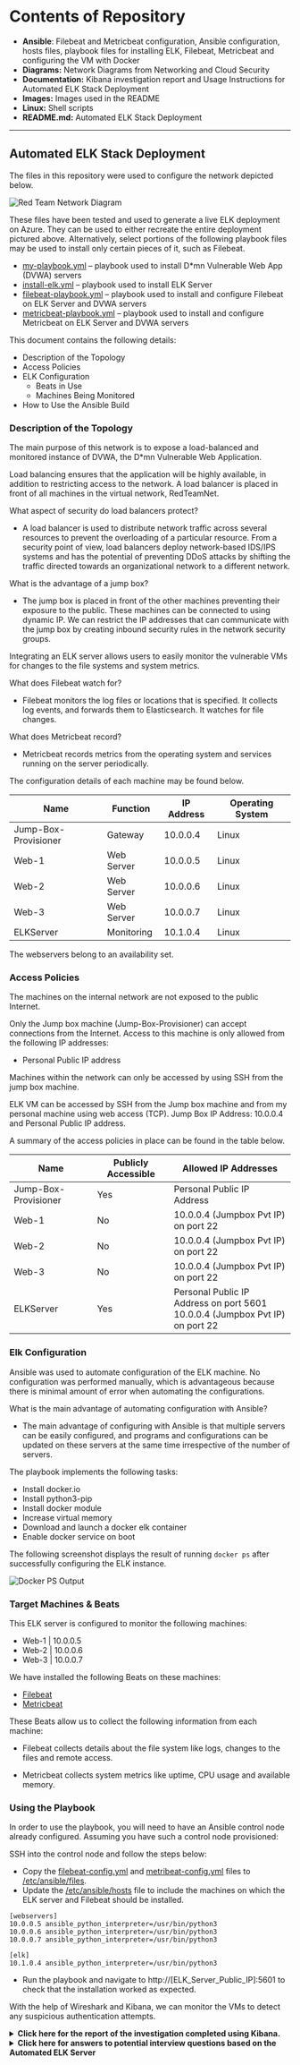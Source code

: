 # Contents of Repository

- **Ansible**: Filebeat and Metricbeat configuration, Ansible configuration, hosts files, playbook files for installing ELK, Filebeat, Metricbeat and configuring the VM with Docker
- **Diagrams:** Network Diagrams from Networking and Cloud Security
- **Documentation:** Kibana investigation report and Usage Instructions for Automated ELK Stack Deployment
- **Images:** Images used in the README
- **Linux:** Shell scripts
- **README.md:** Automated ELK Stack Deployment

---

## Automated ELK Stack Deployment

The files in this repository were used to configure the network depicted below.

![Red Team Network Diagram](Images/Red_Team_Network_Diagram.png)

These files have been tested and used to generate a live ELK deployment on Azure. They can be used to either recreate the entire deployment pictured above. Alternatively, select portions of the following playbook files may be used to install only certain pieces of it, such as Filebeat.

* [my-playbook.yml](Ansible/my-playbook.yml) – playbook used to install D*mn Vulnerable Web App (DVWA) servers
* [install-elk.yml](Ansible/install-elk.yml) – playbook used to install ELK Server
* [filebeat-playbook.yml](Ansible/filebeat-playbook.yml) – playbook used to install and configure Filebeat on ELK Server and DVWA servers
* [metricbeat-playbook.yml](Ansible/metricbeat-playbook.yml) – playbook used to install and configure Metricbeat on ELK Server and DVWA servers

This document contains the following details:
- Description of the Topology
- Access Policies
- ELK Configuration
  - Beats in Use
  - Machines Being Monitored
- How to Use the Ansible Build


### Description of the Topology

The main purpose of this network is to expose a load-balanced and monitored instance of DVWA, the D*mn Vulnerable Web Application.

Load balancing ensures that the application will be highly available, in addition to restricting access to the network. A load balancer is placed in front of all machines in the virtual network, RedTeamNet.

What aspect of security do load balancers protect?

- A load balancer is used to distribute network traffic across several resources to prevent the overloading of a particular resource. From a security point of view, load balancers deploy network-based IDS/IPS systems and has the potential of preventing DDoS attacks by shifting the traffic directed towards an organizational network to a different network.

What is the advantage of a jump box?

- The jump box is placed in front of the other machines preventing their exposure to the public. These machines can be connected to using dynamic IP. We can restrict the IP addresses that can communicate with the jump box by creating inbound security rules in the network security groups.

Integrating an ELK server allows users to easily monitor the vulnerable VMs for changes to the file systems and system metrics.

What does Filebeat watch for?

- Filebeat monitors the log files or locations that is specified. It collects log events, and forwards them to Elasticsearch. It watches for file changes.

What does Metricbeat record?

 - Metricbeat records metrics from the operating system and services running on the server periodically.

The configuration details of each machine may be found below.

| Name                 	| Function   	|  IP Address 	| Operating System 	|
|----------------------	|------------	|-------------	|------------------	|
| Jump-Box-Provisioner 	| Gateway    	| 10.0.0.4    	| Linux            	|
| Web-1                	| Web Server 	| 10.0.0.5    	| Linux            	|
| Web-2                	| Web Server 	| 10.0.0.6    	| Linux            	|
| Web-3                	| Web Server 	| 10.0.0.7    	| Linux            	|
| ELKServer            	| Monitoring  	| 10.1.0.4    	| Linux            	|

The webservers belong to an availability set.

### Access Policies

The machines on the internal network are not exposed to the public Internet. 

Only the Jump box machine (Jump-Box-Provisioner) can accept connections from the Internet. Access to this machine is only allowed from the following IP addresses:

- Personal Public IP address

Machines within the network can only be accessed by using SSH from the jump box machine.

ELK VM can be accessed by SSH from the Jump box machine and from my personal machine using web access (TCP). 
Jump Box IP Address:  10.0.0.4 and Personal Public IP address.

A summary of the access policies in place can be found in the table below.

| Name                 	| Publicly Accessible 	| Allowed IP Addresses                                                            	|
|----------------------	|---------------------	|---------------------------------------------------------------------------------	|
| Jump-Box-Provisioner 	| Yes                 	| Personal Public IP Address                                                      	|
| Web-1                	| No                  	| 10.0.0.4 (Jumpbox Pvt IP) on port 22                                            	|
| Web-2                	| No                  	| 10.0.0.4 (Jumpbox Pvt IP) on port 22                                            	|
| Web-3                	| No                  	| 10.0.0.4 (Jumpbox Pvt IP) on port 22                                            	|
| ELKServer            	| Yes                 	| Personal Public IP Address on port 5601<br>10.0.0.4 (Jumpbox Pvt IP) on port 22 	|

### Elk Configuration

Ansible was used to automate configuration of the ELK machine. No configuration was performed manually, which is advantageous because there is minimal amount of error when automating the configurations.

What is the main advantage of automating configuration with Ansible?

- The main advantage of configuring with Ansible is that multiple servers can be easily configured, and programs and configurations can be updated on these servers at the same time irrespective of the number of servers.

The playbook implements the following tasks:

* Install docker.io
*	Install python3-pip
*	Install docker module
*	Increase virtual memory
*	Download and launch a docker elk container
*	Enable docker service on boot

The following screenshot displays the result of running `docker ps` after successfully configuring the ELK instance.

![Docker PS Output](Images/docker_ps_output.png)

### Target Machines & Beats
This ELK server is configured to monitor the following machines:

*	Web-1 | 10.0.0.5
*	Web-2 | 10.0.0.6
*	Web-3 | 10.0.0.7

We have installed the following Beats on these machines:

*	[Filebeat](Ansible/filebeat-playbook.yml)
*	[Metricbeat](Ansible/metricbeat-playbook.yml)

These Beats allow us to collect the following information from each machine:

- Filebeat collects details about the file system like logs, changes to the files and remote access.

- Metricbeat collects system metrics like uptime, CPU usage and available memory.

### Using the Playbook
In order to use the playbook, you will need to have an Ansible control node already configured. Assuming you have such a control node provisioned: 

SSH into the control node and follow the steps below:
*	Copy the [filebeat-config.yml](Ansible/filebeat-config.yml) and [metribeat-config.yml](Ansible/metricbeat-config.yml) files to [/etc/ansible/files](Ansible/ansible.cfg).
*	Update the [/etc/ansible/hosts](Ansible/hosts) file to include the machines on which the ELK server and Filebeat should be installed. 

```
[webservers]
10.0.0.5 ansible_python_interpreter=/usr/bin/python3
10.0.0.6 ansible_python_interpreter=/usr/bin/python3
10.0.0.7 ansible_python_interpreter=/usr/bin/python3

[elk]
10.1.0.4 ansible_python_interpreter=/usr/bin/python3
```
*	Run the playbook and navigate to http://[ELK_Server_Public_IP]:5601 to check that the installation worked as expected.

With the help of Wireshark and Kibana, we can monitor the VMs to detect any suspicious authentication attempts.

<details><summary><b> Click here for the report of the investigation completed using Kibana. </b> </summary>
<br> 
1.	In the last 7 days, how many unique visitors were located in India?

```Answer : 223```

![Unique visitors located in India](Images/India_unique.png)
	
2.	In the last 24 hours of the visitors from China, how many were using Mac OSX?
	
```Answer : 13```
	
![Visitors from China using Mac OSX](Images/China_macox.png)
	
3.	In the last 2 days, what percentage of visitors received 404 errors? How about 503 errors?

```Answer : 404 – 0% ; 503 – 0%```
	
![Percentage of visitors who received 404 errors and 503 errors](Images/404_503_errors.png)
 
4.	In the last 7 days, what country produced the majority of the traffic on the website?

```Answer : China```
	
![Country that produced the majority of the traffic on the website](Images/Majority_traffic.png)
 

5.	Of the traffic that's coming from that country, what time of day had the highest amount of activity?

```Answer : 10 am and 12 pm```
	
![Time of the day that had the highest amount of activity](Images/Highest_amount_of_traffic_10.png)

![Time of the day that had the highest amount of activity](Images/Highest_amount_of_traffic_12.png)
 

 

6.	List all the types of downloaded files that have been identified for the last 7 days, along
with a short description of each file type.

o	gz: .gz files are archived files compressed by the standard GNU zip (gzip) compression algorithm. It stands for Gnu Zipped Archive.
o	css: .css files are used to format the contents of a webpage like indentation, font, size, color, line spacing, border and location of HTML information on a webpage. It stands for Cascading Style Sheet. 
o	zip: .zip files are archive file that contains one or more compressed files or directories. It supports lossless data compression. It stands for zipped file.
o	deb: A .deb file is a Debian Software Package file used by Debian Linux Distribution and its variants. Each DEB file is a standard Unix archive that contains two .tar archives: one for installer control information and another for installable data.
o	rpm: .rpm file is an installation package originally developed for the Red Hat Linux operating system. It stands for Red Hat Package Manager File.

 

From Unique Visitors Vs. Average Bytes chart,

7.	Locate the time frame in the last 7 days with the most amount of bytes (activity).

Answer: 6 pm on 20th March 2022

 

8.	In your own words, is there anything that seems potentially strange about this activity?

Answer: It is strange that a single visitor is using a much higher number of bytes (15709) than other visitors.

On filtering the data by this event, 

9.	What is the timestamp for this event?

Answer: The time stamp is 19:55 for the filter Mar 20, 2022 @ 18:00:0 Mar 20, 2022 @ 21:00:0.

 

10.	What kind of file was downloaded?

Answer:  An rpm file

 

11.	From what country did this activity originate?

Answer: India
 

12.	What HTTP response codes were encountered by this visitor?

Answer: 200

 

Switch over to the Kibana Discover page,

13.	What is the source IP address of this activity?

Answer: 35.143.166.159

14.	What are the geo coordinates of this activity?

Answer: { "lat": 43.34121, "lon": -73.6103075 }
 

15.	What OS was the source machine running?

Answer: Windows 8

 

16.	What is the full URL that was accessed?

Answer: https://artifacts.elastic.co/downloads/beats/metricbeat/metricbeat-6.3.2-i686.rpm

 

17.	From what website did the visitor's traffic originate?

Answer: Facebook

 

18.	What do you think the user was doing?

Answer:  I think the user was trying to download an installation package (Metricbeat) for Linux from the website.

19.	Was the file they downloaded malicious? If not, what is the file used for?

Answer: The installation does not seem malicious but could be. The file is usually used to download or update Metricbeat.

20.	Is there anything that seems suspicious about this activity?
Answer: Yes, the referrer for the download website was Facebook.

21.	Is any of the traffic you inspected potentially outside of compliance guidelines?

Answer: Since the download link was posted on Facebook, it might be outside of compliance guidelines. Ideally speaking, it is not expected to have a download/update link posted to social media.

In order to verify the ELK Server is functioning properly and Filebeat and Metricbeat are collecting data correctly, the following tasks are performed:

1.	Generate a high amount of failed SSH login attempts and verify that Kibana is picking up this activity.
2.	Generate a high amount of CPU usage on the pen-testing machines and verify that Kibana picks up this data.
3.	Generate a high amount of web requests to your pen-testing servers and make sure that Kibana is picking them up.

Generate a high amount of failed SSH login attempts

1.	Instead of accessing the Web-1 through the Ansible container, we connect from the Jumpbox. This would record the failed login attempts because the Ansible container contains our SSH keys.

ssh RedAdmin@10.0.0.5

2.	Ran the above command in a loop to generate failed login log entries.

for i in {1..10}; do ssh RedAdmin@10.0.0.5; done
Syntax breakdown:
•	for begins the for loop.
•	i ∫ creates a variable named i that will hold each number in our list.
•	{1..10} creates a list of 10 numbers, each of which will be given to our i variable.
•	; separates the portions of for loop when written on one line.
•	do indicates the action taken by each loop.
•	ssh RedAdmin@10.0.0.5 is the command do runs.
•	; separates the portions of for loop when written on one line.
•	done closes the for loop.

 

3.	Checked Kibana logs if the login attempts were recorded.

 

Bonus: Created a nested loop that generates SSH login attempts across all webservers.

while true; do for i in {5..7}; do ssh RedAdmin@10.0.0.$i; done; done

Syntax Breakdown:

•	i in creates a variable named i that will hold each number in our list.
•	{5..7} creates a list of numbers (5, 6 and 7), each of which will be given to i variable to represent the IP addresses of the webservers.
•	; separates the portions of for loop when it is written on one line.
•	do indicates the action taken each loop.
•	ssh RedAdmin@10.0.0.$i is the command do runs . It is passing in the $i variable so the ssh command will be run on each webserver.
•	; separates the portions of for loop when it is written on one line.
•	done closes the for loop.

Generate a high amount of CPU usage on the pen-testing machines

1.	Started and attached to the Ansible container from the Jumpbox

sudo docker start competent_lumiere
sudo docker attach competent_lumiere

 

2.	Connected by SSH from the Ansible container to Web-1.

 

3.	Intstalled the stress program.

sudo apt install stress

 

4.	Let stress run for a few minutes.

sudo stress --cpu 1

 

5.	Checked Kibana for the change in the system metrics.

 

6.	Ran the stress program on all three of the VMs and checked the Metric page on Kibana.

 


 

 


 

 


 

Generate a high amount of web requests to your pen-testing servers

1.	Logged into the Jumpbox.

ssh RedAdmin@13.83.47.196

2.	Ran wget command to download index.html file.

wget 10.0.0.5

3.	Listed the contents to view the fie downloaded.

ls

4.	Ran a loop to generate a lot of web requests using wget.
for i in {1..10}; do wget 10.0.0.5; done
Syntax breakdown:
•	for begins the for loop.
•	i in creates a variable named i that will hold each number in our list.
•	{1..10} creates a list of 10 numbers, each of which will be given to our i variable.
•	; separates the portions of for loop when written on one line.
•	do indicates the action taken by each loop.
•	wget 10.0.0.5 is the command do runs.
•	; separates the portions of for loop when written on one line.
•	done closes the for loop

 

On checking the Metrics page for Web-1 on Kibana, the following was noted.

 

 

Bonus: Since wget creates a lot of duplicate files, we use rm command to delete all files. We use the following command not to save any files.
while true; do wget 10.0.0.5 -O /dev/null; done
 
Bonus: Write a nested loop that sends your wget command to all VMs over and over.
	while true; do for i in {5..7}; do wget -O /dev/null 10.0.0.$i; done; done

  Syntax Breakdown:
-	`i` in creates a variable named `i` that will hold each number in our list.
-	`{5..7}` creates a list of numbers (5, 6 and 7), each of which will be given to `i` variable to represent the IP addresses of the webservers.
-	`;` separates the portions of `for` loop when it is written on one line.
-	`do` indicates the action taken each loop.
-	`wget 10.0.0.$i` is the command do runs . It is passing in the `$i` variable so the ssh command will be run on each webserver.
-	`done` closes the for loop.

 </details>

<details><summary> <b> Click here for answers to potential interview questions based on the Automated ELK Server </b> </summary>

---

### Interview Questions and Answers

Question 1: Faulty Firewall

Suppose you have a firewall that's supposed to block SSH connections, but instead lets them through. How would you debug it?

1. Restate the problem

In order to restrict access to the VMs in your network, we need to deploy firewalls. Firewalls provide protection against outside cyberattacks by shielding the network from malicious traffic. A set of rules must be created to allow or deny traffic and access in the network. In case of an event where the firewall in place allows SSH connections when it is not supposed to, it can cause severe consequences like unauthorized access leading to breach of secure data.

2. Provide a Concrete Example Scenario

During the project on automated ELK server deployment which we had done during the cybersecurity bootcamp, we had set up a network with 4 VMs connected to another VM which was configured as a jump box. Only the jump box VM could be accessed from the Internet using SSH. The other VMs are accessed through the jump box using SSH. If we try to access a VM that does not accept SSH connections, our access will be denied since the security rules do not permit the access.

3. Explain the Solution Requirements

Only the jump box can connect using SSH to the other VMs while the VMs cannot to each using SSH. In case the VMs connect to each other using SSH, it would mean that the firewall rules are not configured to block the access or if the rules are already in place, it could be a security attack. Further, we would need to review the existing firewalls rules. To verify whether the rules are functional, we would conduct SSH login attempts on all the VMs.

4. Explain the Solution Details

On Azure UI, we can check the settings for the network security groups which lists down the currently set security rules in the network – destination ports, source, and destination. We can attempt SSH logins on all VMs from different IP addresses and between the VMs. We can test the connection for SSH for each VM to check if firewall allows/blocks the connection.

5. Identify Advantages/Disadvantages of the Solution

Since we have created an inbound security rule that Jump box can be only accessed from my personal IP address and other VMs can only be accessed through the jump box, I believe the solution guarantees that the Project 1 network is now "immune" to all unauthorized access.

</details>
